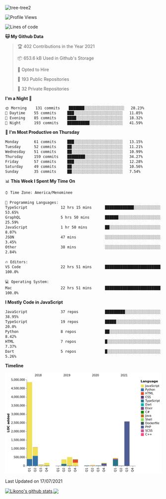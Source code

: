 ![tree-tree2](https://user-images.githubusercontent.com/15727947/99866266-688a6380-2b75-11eb-958b-273006b198d8.jpg)


<!--START_SECTION:waka-->
![Profile Views](http://img.shields.io/badge/Profile%20Views-0-blue)

![Lines of code](https://img.shields.io/badge/From%20Hello%20World%20I%27ve%20Written-10.7%20million%20lines%20of%20code-blue)

**🐱 My Github Data** 

> 🏆 402 Contributions in the Year 2021
 > 
> 📦 653.6 kB Used in Github's Storage 
 > 
> 💼 Opted to Hire
 > 
> 📜 193 Public Repositories 
 > 
> 🔑 32 Private Repositories  
 > 
**I'm a Night 🦉** 

```text
🌞 Morning    131 commits    ███████░░░░░░░░░░░░░░░░░░   28.23% 
🌆 Daytime    55 commits     ███░░░░░░░░░░░░░░░░░░░░░░   11.85% 
🌃 Evening    85 commits     ████░░░░░░░░░░░░░░░░░░░░░   18.32% 
🌙 Night      193 commits    ██████████░░░░░░░░░░░░░░░   41.59%

```
📅 **I'm Most Productive on Thursday** 

```text
Monday       61 commits     ███░░░░░░░░░░░░░░░░░░░░░░   13.15% 
Tuesday      52 commits     ██░░░░░░░░░░░░░░░░░░░░░░░   11.21% 
Wednesday    51 commits     ██░░░░░░░░░░░░░░░░░░░░░░░   10.99% 
Thursday     159 commits    ████████░░░░░░░░░░░░░░░░░   34.27% 
Friday       57 commits     ███░░░░░░░░░░░░░░░░░░░░░░   12.28% 
Saturday     49 commits     ██░░░░░░░░░░░░░░░░░░░░░░░   10.56% 
Sunday       35 commits     ██░░░░░░░░░░░░░░░░░░░░░░░   7.54%

```


📊 **This Week I Spent My Time On** 

```text
⌚︎ Time Zone: America/Menominee

💬 Programming Languages: 
TypeScript               12 hrs 15 mins      █████████████░░░░░░░░░░░░   53.65% 
GraphQL                  5 hrs 50 mins       ██████░░░░░░░░░░░░░░░░░░░   25.59% 
JavaScript               1 hr 50 mins        ██░░░░░░░░░░░░░░░░░░░░░░░   8.07% 
JSON                     47 mins             ░░░░░░░░░░░░░░░░░░░░░░░░░   3.45% 
Other                    38 mins             ░░░░░░░░░░░░░░░░░░░░░░░░░   2.84%

🔥 Editors: 
VS Code                  22 hrs 51 mins      █████████████████████████   100.0%

💻 Operating System: 
Mac                      22 hrs 51 mins      █████████████████████████   100.0%

```

**I Mostly Code in JavaScript** 

```text
JavaScript               37 repos            █████████░░░░░░░░░░░░░░░░   38.95% 
TypeScript               19 repos            █████░░░░░░░░░░░░░░░░░░░░   20.0% 
Python                   8 repos             ██░░░░░░░░░░░░░░░░░░░░░░░   8.42% 
HTML                     7 repos             █░░░░░░░░░░░░░░░░░░░░░░░░   7.37% 
Dart                     5 repos             █░░░░░░░░░░░░░░░░░░░░░░░░   5.26%

```


**Timeline**

![Chart not found](https://raw.githubusercontent.com/ianlikono/ianlikono/main/charts/bar_graph.png) 


 Last Updated on 17/07/2021
<!--END_SECTION:waka-->


<a href="https://github.com/ianlikono">
  <img align="center" src="https://github-readme-stats.anuraghazra1.vercel.app/api?username=ianlikono&show_icons=true&include_all_commits=true&theme=material-palenight" alt="Likono's github stats" />
</a>
<a href="https://github.com/ianlikono">
  <img align="center" src="https://github-readme-stats.anuraghazra1.vercel.app/api/top-langs/?username=ianlikono&layout=compact&theme=material-palenight" />
</a>

